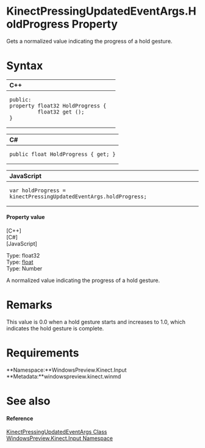KinectPressingUpdatedEventArgs.HoldProgress Property  
====================================================  

Gets a normalized value indicating the progress of a hold gesture. <span id="syntaxSection"></span>

Syntax  
======  

<table>
<colgroup>
<col width="100%" />
</colgroup>
<thead>
<tr class="header">
<th align="left">C++</th>
</tr>
</thead>
<tbody>
<tr class="odd">
<td align="left"><pre><code>public:  
property float32 HoldProgress {  
         float32 get ();  
}</code></pre></td>
</tr>
</tbody>
</table>

<table>
<colgroup>
<col width="100%" />
</colgroup>
<thead>
<tr class="header">
<th align="left">C#</th>
</tr>
</thead>
<tbody>
<tr class="odd">
<td align="left"><pre><code>public float HoldProgress { get; }</code></pre></td>
</tr>
</tbody>
</table>

<table>
<colgroup>
<col width="100%" />
</colgroup>
<thead>
<tr class="header">
<th align="left">JavaScript</th>
</tr>
</thead>
<tbody>
<tr class="odd">
<td align="left"><pre><code>var holdProgress = kinectPressingUpdatedEventArgs.holdProgress;</code></pre></td>
</tr>
</tbody>
</table>

<span id="ID4ER"></span>
#### Property value  

[C++]   
 [C\#]   
 [JavaScript]   

Type: float32  
Type: [float](http://msdn.microsoft.com/en-us/library/system.single.aspx)  
Type: Number  

A normalized value indicating the progress of a hold gesture.  

<span id="remarks"></span>

Remarks  
=======  

This value is 0.0 when a hold gesture starts and increases to 1.0, which indicates the hold gesture is complete.  

<span id="requirements"></span>

Requirements  
============  

**Namespace:**WindowsPreview.Kinect.Input  
**Metadata:**windowspreview.kinect.winmd  

<span id="ID4EBB"></span>

See also  
========  

<span id="ID4EDB"></span>
#### Reference  

[KinectPressingUpdatedEventArgs Class](../../KinectPressingUpdatedEve.md)  
 [WindowsPreview.Kinect.Input Namespace](../../../Kinect.Input.md)  



<!--Please do not edit the data in the comment block below.-->
<!--
TOCTitle : HoldProgress Property
RLTitle : KinectPressingUpdatedEventArgs.HoldProgress Property
KeywordK : HoldProgress property
KeywordK : KinectPressingUpdatedEventArgs.HoldProgress property
KeywordF : WindowsPreview.Kinect.Input.KinectPressingUpdatedEventArgs.HoldProgress
KeywordF : KinectPressingUpdatedEventArgs.HoldProgress
KeywordF : HoldProgress
KeywordF : WindowsPreview.Kinect.Input.KinectPressingUpdatedEventArgs.HoldProgress
KeywordA : P:WindowsPreview.Kinect.Input.KinectPressingUpdatedEventArgs.HoldProgress
AssetID : P:WindowsPreview.Kinect.Input.KinectPressingUpdatedEventArgs.HoldProgress
Locale : en-us
CommunityContent : 1
APIType : Managed
APILocation : windowspreview.kinect.winmd
APIName : WindowsPreview.Kinect.Input.KinectPressingUpdatedEventArgs.HoldProgress
TargetOS : Windows
TopicType : kbSyntax
DevLang : VB
DevLang : CSharp
DevLang : JavaScript
DevLang : C++
DocSet : K4Wv2
ProjType : K4Wv2Proj
Technology : Kinect for Windows
Product : Kinect for Windows SDK v2
productversion : 20
-->
